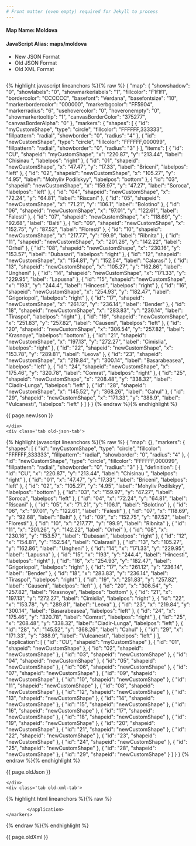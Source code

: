 ```yaml
---
# Front matter (even empty) required for Jekyll to process
---
```


#### Map Name: Moldova

#### JavaScript Alias: maps/moldova


<ul class='code-tabs'>
    <li class='active'>
        <a data-toggle='new-json'>New JSON Format</a>
    </li>
    <li>
        <a data-toggle='old-json'>Old JSON Format</a>
    </li>
    <li>
        <a data-toggle='old-xml'>Old XML Format</a>
    </li>
</ul>
<div class='tab-content'>
    <pre class='plain-code'></pre>
    <div class='tab new-json-tab active'>
{% highlight javascript lineanchors %}{% raw %}
{
    "map": {
        "showshadow": "0",
        "showlabels": "0",
        "showmarkerlabels": "1",
        "fillcolor": "F1f1f1",
        "bordercolor": "CCCCCC",
        "basefont": "Verdana",
        "basefontsize": "10",
        "markerbordercolor": "000000",
        "markerbgcolor": "FF5904",
        "markerradius": "6",
        "usehovercolor": "0",
        "hoveronempty": "0",
        "showmarkertooltip": "1",
        "canvasBorderColor": "375277",
        "canvasBorderAlpha": "0"
    },
    "markers": {
        "shapes": [
            {
                "id": "myCustomShape",
                "type": "circle",
                "fillcolor": "FFFFFF,333333",
                "fillpattern": "radial",
                "showborder": "0",
                "radius": "4"
            },
            {
                "id": "newCustomShape",
                "type": "circle",
                "fillcolor": "FFFFFF,000099",
                "fillpattern": "radial",
                "showborder": "0",
                "radius": "3"
            }
        ],
        "items": [
            {
                "id": "CU",
                "shapeid": "myCustomShape",
                "x": "220.87",
                "y": "213.44",
                "label": "Chisinau ",
                "labelpos": "right"
            },
            {
                "id": "01",
                "shapeid": "newCustomShape",
                "x": "47.47",
                "y": "17.33",
                "label": "Briceni",
                "labelpos": "left"
            },
            {
                "id": "02",
                "shapeid": "newCustomShape",
                "x": "105.27",
                "y": "4.95",
                "label": "Mohyliv Podilskyy",
                "labelpos": "bottom"
            },
            {
                "id": "03",
                "shapeid": "newCustomShape",
                "x": "159.97",
                "y": "47.27",
                "label": "Soroca",
                "labelpos": "left"
            },
            {
                "id": "04",
                "shapeid": "newCustomShape",
                "x": "72.24",
                "y": "64.81",
                "label": "Riscani"
            },
            {
                "id": "05",
                "shapeid": "newCustomShape",
                "x": "71.21",
                "y": "106.1",
                "label": "Bolotino"
            },
            {
                "id": "06",
                "shapeid": "newCustomShape",
                "x": "97.01",
                "y": "122.61",
                "label": "Falesti"
            },
            {
                "id": "07",
                "shapeid": "newCustomShape",
                "x": "118.69",
                "y": "92.68",
                "label": "Balti"
            },
            {
                "id": "09",
                "shapeid": "newCustomShape",
                "x": "152.75",
                "y": "87.52",
                "label": "Floresti"
            },
            {
                "id": "10",
                "shapeid": "newCustomShape",
                "x": "217.77",
                "y": "99.9",
                "label": "Ribnita"
            },
            {
                "id": "11",
                "shapeid": "newCustomShape",
                "x": "201.26",
                "y": "142.22",
                "label": "Orhei"
            },
            {
                "id": "08",
                "shapeid": "newCustomShape",
                "x": "230.16",
                "y": "153.57",
                "label": "Dubasari",
                "labelpos": "right"
            },
            {
                "id": "12",
                "shapeid": "newCustomShape",
                "x": "154.81",
                "y": "152.54",
                "label": "Calarasi"
            },
            {
                "id": "13",
                "shapeid": "newCustomShape",
                "x": "105.27",
                "y": "162.86",
                "label": "Ungheni"
            },
            {
                "id": "14",
                "shapeid": "newCustomShape",
                "x": "171.33",
                "y": "229.95",
                "label": "Lapusna"
            },
            {
                "id": "15",
                "shapeid": "newCustomShape",
                "x": "193",
                "y": "244.4",
                "label": "Hincesti",
                "labelpos": "right"
            },
            {
                "id": "16",
                "shapeid": "newCustomShape",
                "x": "254.93",
                "y": "182.47",
                "label": "Grigoriopol",
                "labelpos": "right"
            },
            {
                "id": "17",
                "shapeid": "newCustomShape",
                "x": "261.12",
                "y": "236.14",
                "label": "Bender"
            },
            {
                "id": "18",
                "shapeid": "newCustomShape",
                "x": "283.83",
                "y": "236.14",
                "label": "Tiraspol",
                "labelpos": "right"
            },
            {
                "id": "19",
                "shapeid": "newCustomShape",
                "x": "251.83",
                "y": "257.82",
                "label": "Causeni",
                "labelpos": "left"
            },
            {
                "id": "20",
                "shapeid": "newCustomShape",
                "x": "306.54",
                "y": "257.82",
                "label": "Krasnoye",
                "labelpos": "bottom"
            },
            {
                "id": "21",
                "shapeid": "newCustomShape",
                "x": "197.13",
                "y": "272.27",
                "label": "Cimislia",
                "labelpos": "right"
            },
            {
                "id": "22",
                "shapeid": "newCustomShape",
                "x": "153.78",
                "y": "289.81",
                "label": "Leova"
            },
            {
                "id": "23",
                "shapeid": "newCustomShape",
                "x": "219.84",
                "y": "300.14",
                "label": "Basarabeasea",
                "labelpos": "left"
            },
            {
                "id": "24",
                "shapeid": "newCustomShape",
                "x": "175.46",
                "y": "320.78",
                "label": "Comrat",
                "labelpos": "right"
            },
            {
                "id": "25",
                "shapeid": "newCustomShape",
                "x": "208.48",
                "y": "338.32",
                "label": "Ciadir-Lunga",
                "labelpos": "left"
            },
            {
                "id": "28",
                "shapeid": "newCustomShape",
                "x": "145.52",
                "y": "368.26",
                "label": "Cahul"
            },
            {
                "id": "29",
                "shapeid": "newCustomShape",
                "x": "171.33",
                "y": "388.9",
                "label": "Vulcanesti",
                "labelpos": "left"
            }
        ]
    }
}
{% endraw %}{% endhighlight %}


<p class='text-success'>{{ page.newJson }}</p>

    </div>
    <div class='tab old-json-tab'>
{% highlight javascript lineanchors %}{% raw %}
{
    "map": {},
    "markers": {
        "shapes": [
            {
                "id": "myCustomShape",
                "type": "circle",
                "fillcolor": "FFFFFF,333333",
                "fillpattern": "radial",
                "showborder": "0",
                "radius": "4"
            },
            {
                "id": "newCustomShape",
                "type": "circle",
                "fillcolor": "FFFFFF,000099",
                "fillpattern": "radial",
                "showborder": "0",
                "radius": "3"
            }
        ],
        "definition": [
            {
                "id": "CU",
                "x": "220.87",
                "y": "213.44",
                "label": "Chisinau ",
                "labelpos": "right"
            },
            {
                "id": "01",
                "x": "47.47",
                "y": "17.33",
                "label": "Briceni",
                "labelpos": "left"
            },
            {
                "id": "02",
                "x": "105.27",
                "y": "4.95",
                "label": "Mohyliv Podilskyy",
                "labelpos": "bottom"
            },
            {
                "id": "03",
                "x": "159.97",
                "y": "47.27",
                "label": "Soroca",
                "labelpos": "left"
            },
            {
                "id": "04",
                "x": "72.24",
                "y": "64.81",
                "label": "Riscani"
            },
            {
                "id": "05",
                "x": "71.21",
                "y": "106.1",
                "label": "Bolotino"
            },
            {
                "id": "06",
                "x": "97.01",
                "y": "122.61",
                "label": "Falesti"
            },
            {
                "id": "07",
                "x": "118.69",
                "y": "92.68",
                "label": "Balti"
            },
            {
                "id": "09",
                "x": "152.75",
                "y": "87.52",
                "label": "Floresti"
            },
            {
                "id": "10",
                "x": "217.77",
                "y": "99.9",
                "label": "Ribnita"
            },
            {
                "id": "11",
                "x": "201.26",
                "y": "142.22",
                "label": "Orhei"
            },
            {
                "id": "08",
                "x": "230.16",
                "y": "153.57",
                "label": "Dubasari",
                "labelpos": "right"
            },
            {
                "id": "12",
                "x": "154.81",
                "y": "152.54",
                "label": "Calarasi"
            },
            {
                "id": "13",
                "x": "105.27",
                "y": "162.86",
                "label": "Ungheni"
            },
            {
                "id": "14",
                "x": "171.33",
                "y": "229.95",
                "label": "Lapusna"
            },
            {
                "id": "15",
                "x": "193",
                "y": "244.4",
                "label": "Hincesti",
                "labelpos": "right"
            },
            {
                "id": "16",
                "x": "254.93",
                "y": "182.47",
                "label": "Grigoriopol",
                "labelpos": "right"
            },
            {
                "id": "17",
                "x": "261.12",
                "y": "236.14",
                "label": "Bender"
            },
            {
                "id": "18",
                "x": "283.83",
                "y": "236.14",
                "label": "Tiraspol",
                "labelpos": "right"
            },
            {
                "id": "19",
                "x": "251.83",
                "y": "257.82",
                "label": "Causeni",
                "labelpos": "left"
            },
            {
                "id": "20",
                "x": "306.54",
                "y": "257.82",
                "label": "Krasnoye",
                "labelpos": "bottom"
            },
            {
                "id": "21",
                "x": "197.13",
                "y": "272.27",
                "label": "Cimislia",
                "labelpos": "right"
            },
            {
                "id": "22",
                "x": "153.78",
                "y": "289.81",
                "label": "Leova"
            },
            {
                "id": "23",
                "x": "219.84",
                "y": "300.14",
                "label": "Basarabeasea",
                "labelpos": "left"
            },
            {
                "id": "24",
                "x": "175.46",
                "y": "320.78",
                "label": "Comrat",
                "labelpos": "right"
            },
            {
                "id": "25",
                "x": "208.48",
                "y": "338.32",
                "label": "Ciadir-Lunga",
                "labelpos": "left"
            },
            {
                "id": "28",
                "x": "145.52",
                "y": "368.26",
                "label": "Cahul"
            },
            {
                "id": "29",
                "x": "171.33",
                "y": "388.9",
                "label": "Vulcanesti",
                "labelpos": "left"
            }
        ],
        "application": [
            {
                "id": "CU",
                "shapeid": "myCustomShape"
            },
            {
                "id": "01",
                "shapeid": "newCustomShape"
            },
            {
                "id": "02",
                "shapeid": "newCustomShape"
            },
            {
                "id": "03",
                "shapeid": "newCustomShape"
            },
            {
                "id": "04",
                "shapeid": "newCustomShape"
            },
            {
                "id": "05",
                "shapeid": "newCustomShape"
            },
            {
                "id": "06",
                "shapeid": "newCustomShape"
            },
            {
                "id": "07",
                "shapeid": "newCustomShape"
            },
            {
                "id": "09",
                "shapeid": "newCustomShape"
            },
            {
                "id": "10",
                "shapeid": "newCustomShape"
            },
            {
                "id": "11",
                "shapeid": "newCustomShape"
            },
            {
                "id": "08",
                "shapeid": "newCustomShape"
            },
            {
                "id": "12",
                "shapeid": "newCustomShape"
            },
            {
                "id": "13",
                "shapeid": "newCustomShape"
            },
            {
                "id": "14",
                "shapeid": "newCustomShape"
            },
            {
                "id": "15",
                "shapeid": "newCustomShape"
            },
            {
                "id": "16",
                "shapeid": "newCustomShape"
            },
            {
                "id": "17",
                "shapeid": "newCustomShape"
            },
            {
                "id": "18",
                "shapeid": "newCustomShape"
            },
            {
                "id": "19",
                "shapeid": "newCustomShape"
            },
            {
                "id": "20",
                "shapeid": "newCustomShape"
            },
            {
                "id": "21",
                "shapeid": "newCustomShape"
            },
            {
                "id": "22",
                "shapeid": "newCustomShape"
            },
            {
                "id": "23",
                "shapeid": "newCustomShape"
            },
            {
                "id": "24",
                "shapeid": "newCustomShape"
            },
            {
                "id": "25",
                "shapeid": "newCustomShape"
            },
            {
                "id": "28",
                "shapeid": "newCustomShape"
            },
            {
                "id": "29",
                "shapeid": "newCustomShape"
            }
        ]
    }
}
{% endraw %}{% endhighlight %}


<p class='text-success'>{{ page.oldJson }}</p>

    </div>
    <div class='tab old-xml-tab'>
{% highlight html lineanchors %}{% raw %}
<map>
	<markers>
	    <shapes>
		     <shape id='myCustomShape' type='circle' fillColor='FFFFFF,333333' fillPattern='radial' showBorder='0' radius='4'/>
			 <shape id='newCustomShape' type='circle' fillColor='FFFFFF,000099' fillPattern='radial' showBorder='0' radius='3'/>
		</shapes>
	        <definition>
			           <marker id='CU' x='220.87' y='213.44' label='Chisinau ' labelPos='right'/>
					   <marker id='01' x='47.47' y='17.33' label='Briceni' labelPos='left' />
			           <marker id='02' x='105.27' y='4.95' label='Mohyliv Podilskyy' labelPos='bottom' />
			           <marker id='03' x='159.97' y='47.27' label='Soroca' labelPos='left' />
			           <marker id='04' x='72.24' y='64.81' label='Riscani'  />
			           <marker id='05' x='71.21' y='106.1' label='Bolotino'  />
			           <marker id='06' x='97.01' y='122.61' label='Falesti'  />
			           <marker id='07' x='118.69' y='92.68' label='Balti'  />
			           <marker id='09' x='152.75' y='87.52' label='Floresti'  />
			           <marker id='10' x='217.77' y='99.9' label='Ribnita'  />
			           <marker id='11' x='201.26' y='142.22' label='Orhei'  />
			           <marker id='08' x='230.16' y='153.57' label='Dubasari' labelPos='right'  />
			           <marker id='12' x='154.81' y='152.54' label='Calarasi'  />
			           <marker id='13' x='105.27' y='162.86' label='Ungheni'  />
			           <marker id='14' x='171.33' y='229.95' label='Lapusna'  />
			           <marker id='15' x='193' y='244.4' label='Hincesti' labelPos='right'  />
			           <marker id='16' x='254.93' y='182.47' label='Grigoriopol' labelPos='right'  />
			           <marker id='17' x='261.12' y='236.14' label='Bender'  />
			           <marker id='18' x='283.83' y='236.14' label='Tiraspol' labelPos='right'  />
			           <marker id='19' x='251.83' y='257.82' label='Causeni' labelPos='left'  />
			           <marker id='20' x='306.54' y='257.82' label='Krasnoye' labelPos='bottom'  />
			           <marker id='21' x='197.13' y='272.27' label='Cimislia' labelPos='right'  />
			           <marker id='22' x='153.78' y='289.81' label='Leova'  />
			           <marker id='23' x='219.84' y='300.14' label='Basarabeasea' labelPos='left'  />
			           <marker id='24' x='175.46' y='320.78' label='Comrat' labelPos='right'  />
			           <marker id='25' x='208.48' y='338.32' label='Ciadir-Lunga' labelPos='left'  />
			           <marker id='28' x='145.52' y='368.26' label='Cahul'  />
			           <marker id='29' x='171.33' y='388.9' label='Vulcanesti' labelPos='left'  />
            </definition>
			<application>
			         <marker id='CU' shapeId='myCustomShape' />
					 <marker id='01' shapeId='newCustomShape'  />
			         <marker id='02' shapeId='newCustomShape'  />
			         <marker id='03' shapeId='newCustomShape'  />
			         <marker id='04' shapeId='newCustomShape'  />
			         <marker id='05' shapeId='newCustomShape'  />
			         <marker id='06' shapeId='newCustomShape'  />
			         <marker id='07' shapeId='newCustomShape'  />
			         <marker id='09' shapeId='newCustomShape'  />
			         <marker id='10' shapeId='newCustomShape'  />
			         <marker id='11' shapeId='newCustomShape'  />
			         <marker id='08' shapeId='newCustomShape'  />
			         <marker id='12' shapeId='newCustomShape'  />
			         <marker id='13' shapeId='newCustomShape'  />
			         <marker id='14' shapeId='newCustomShape'  />
			         <marker id='15' shapeId='newCustomShape'  />
			         <marker id='16' shapeId='newCustomShape'  />
			         <marker id='17' shapeId='newCustomShape'  />
			         <marker id='18' shapeId='newCustomShape'  />
			         <marker id='19' shapeId='newCustomShape'  />
			         <marker id='20' shapeId='newCustomShape'  />
			         <marker id='21' shapeId='newCustomShape'  />
			         <marker id='22' shapeId='newCustomShape'  />
			         <marker id='23' shapeId='newCustomShape'  />
			         <marker id='24' shapeId='newCustomShape'  />
			         <marker id='25' shapeId='newCustomShape'  />
			         <marker id='28' shapeId='newCustomShape'  />
			         <marker id='29' shapeId='newCustomShape'  />

			</application>
	</markers>
</map>
{% endraw %}{% endhighlight %}

<p class='text-success'>{{ page.oldXml }}</p>

</div>
</div>
